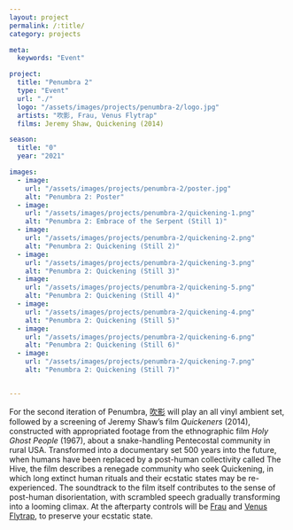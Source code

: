 ```yaml
---
layout: project
permalink: /:title/
category: projects

meta:
  keywords: "Event"

project:
  title: "Penumbra 2"
  type: "Event"
  url: "./"
  logo: "/assets/images/projects/penumbra-2/logo.jpg"
  artists: "吹影, Frau, Venus Flytrap"
  films: Jeremy Shaw, Quickening (2014)

season:
  title: "0"
  year: "2021"

images:
  - image:
    url: "/assets/images/projects/penumbra-2/poster.jpg"
    alt: "Penumbra 2: Poster"
  - image:
    url: "/assets/images/projects/penumbra-2/quickening-1.png"
    alt: "Penumbra 2: Embrace of the Serpent (Still 1)"
  - image:
    url: "/assets/images/projects/penumbra-2/quickening-2.png"
    alt: "Penumbra 2: Quickening (Still 2)"
  - image:
    url: "/assets/images/projects/penumbra-2/quickening-3.png"
    alt: "Penumbra 2: Quickening (Still 3)"
  - image:
    url: "/assets/images/projects/penumbra-2/quickening-5.png"
    alt: "Penumbra 2: Quickening (Still 4)"
  - image:
    url: "/assets/images/projects/penumbra-2/quickening-4.png"
    alt: "Penumbra 2: Quickening (Still 5)"
  - image:
    url: "/assets/images/projects/penumbra-2/quickening-6.png"
    alt: "Penumbra 2: Quickening (Still 6)"
  - image:
    url: "/assets/images/projects/penumbra-2/quickening-7.png"
    alt: "Penumbra 2: Quickening (Still 7)"


---
```

<p>For the second iteration of Penumbra, <a href="https://www.instagram.com/zuihitsu/">吹影</a> will play an all vinyl ambient set, followed by a screening of Jeremy Shaw’s film <em>Quickeners</em> (2014), constructed with appropriated footage from the ethnographic film <em>Holy Ghost People</em> (1967), about a snake-handling Pentecostal community in rural USA. Transformed into a documentary set 500 years into the future, when humans have been replaced by a post-human collectivity called The Hive, the film describes a renegade community who seek Quickening, in which long extinct human rituals and their ecstatic states may be re-experienced. The soundtrack to the film itself contributes to the sense of post-human disorientation, with scrambled speech gradually transforming into a looming climax. At the afterparty controls will be <a href="https://soundcloud.com/frauhilda">Frau</a> and <a href="https://www.instagram.com/rachelrach_/">Venus Flytrap</a>, to preserve your ecstatic state.</p>